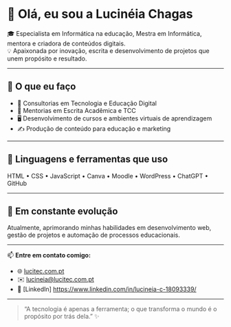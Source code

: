 # 🌸 Olá, eu sou a Lucinéia Chagas

🎓 Especialista em Informática na educação, Mestra em Informática, mentora e criadora de conteúdos digitais.  
💡 Apaixonada por inovação, escrita e desenvolvimento de projetos que unem propósito e resultado.

---

## 🚀 O que eu faço
- 💼 Consultorias em Tecnologia e Educação Digital  
- 🧭 Mentorias em Escrita Acadêmica e TCC  
- 🖥️ Desenvolvimento de cursos e ambientes virtuais de aprendizagem  
- ✍️ Produção de conteúdo para educação e marketing

---

## 🧩 Linguagens e ferramentas que uso
HTML • CSS • JavaScript • Canva • Moodle • WordPress • ChatGPT • GitHub

---

## 🌱 Em constante evolução
Atualmente, aprimorando minhas habilidades em desenvolvimento web, gestão de projetos e automação de processos educacionais.

---

📫 **Entre em contato comigo:**
- 🌐 [lucitec.com.pt](https://lucitec.com.pt)
- ✉️ lucineia@lucitec.com.pt
- 💼 [LinkedIn] https://www.linkedin.com/in/lucineia-c-18093339/

---

> “A tecnologia é apenas a ferramenta; o que transforma o mundo é o propósito por trás dela.” ✨
